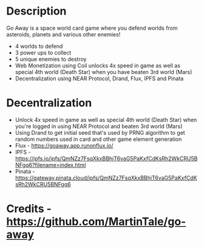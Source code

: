 # Description

Go Away is a space world card game where you defend worlds from asteroids, planets and various other enemies!

- 4 worlds to defend
- 3 power ups to collect
- 5 unique enemies to destroy
- Web Monetization using Coil unlocks 4x speed in game as well as special 4th world (Death Star) when you have beaten 3rd world (Mars)
- Decentralization using NEAR Protocol, Drand, Flux, IPFS and Pinata

# Decentralization

- Unlock 4x speed in game as well as special 4th world (Death Star) when you're logged in using NEAR Protocol and beaten 3rd world (Mars)
- Using Drand to get initial seed that's used by PRNG algorithm to get random numbers used in card and other game element generation
- Flux - https://goaway.app.runonflux.io/
- IPFS - https://ipfs.io/ipfs/QmNZz7FsqXkxBBhjT6vaG5PaKxfCdKsRh2WkCRU5BNFgq6?filename=index.html
- Pinata - https://gateway.pinata.cloud/ipfs/QmNZz7FsqXkxBBhjT6vaG5PaKxfCdKsRh2WkCRU5BNFgq6

# Credits - https://github.com/MartinTale/go-away